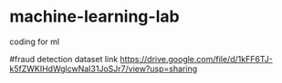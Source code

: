 # machine-learning-lab
coding for ml 
 
 
 #fraud detection dataset
 link https://drive.google.com/file/d/1kFF6TJ-k5fZWKIHdWglcwNaI31JoSJr7/view?usp=sharing
